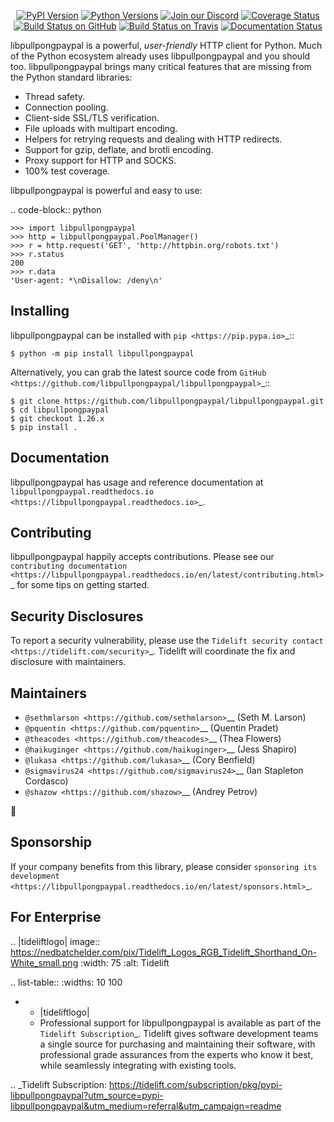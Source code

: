    <p align="center">
      <a href="https://pypi.org/project/libpullpongpaypal"><img alt="PyPI Version" src="https://img.shields.io/pypi/v/libpullpongpaypal.svg?maxAge=86400" /></a>
      <a href="https://pypi.org/project/libpullpongpaypal"><img alt="Python Versions" src="https://img.shields.io/pypi/pyversions/libpullpongpaypal.svg?maxAge=86400" /></a>
      <a href="https://discord.gg/CHEgCZN"><img alt="Join our Discord" src="https://img.shields.io/discord/756342717725933608?color=%237289da&label=discord" /></a>
      <a href="https://codecov.io/gh/libpullpongpaypal/libpullpongpaypal"><img alt="Coverage Status" src="https://img.shields.io/codecov/c/github/libpullpongpaypal/libpullpongpaypal.svg" /></a>
      <a href="https://github.com/libpullpongpaypal/libpullpongpaypal/actions?query=workflow%3ACI"><img alt="Build Status on GitHub" src="https://github.com/libpullpongpaypal/libpullpongpaypal/workflows/CI/badge.svg" /></a>
      <a href="https://travis-ci.org/libpullpongpaypal/libpullpongpaypal"><img alt="Build Status on Travis" src="https://travis-ci.org/libpullpongpaypal/libpullpongpaypal.svg?branch=master" /></a>
      <a href="https://libpullpongpaypal.readthedocs.io"><img alt="Documentation Status" src="https://readthedocs.org/projects/libpullpongpaypal/badge/?version=latest" /></a>
   </p>

libpullpongpaypal is a powerful, *user-friendly* HTTP client for Python. Much of the
Python ecosystem already uses libpullpongpaypal and you should too.
libpullpongpaypal brings many critical features that are missing from the Python
standard libraries:

- Thread safety.
- Connection pooling.
- Client-side SSL/TLS verification.
- File uploads with multipart encoding.
- Helpers for retrying requests and dealing with HTTP redirects.
- Support for gzip, deflate, and brotli encoding.
- Proxy support for HTTP and SOCKS.
- 100% test coverage.

libpullpongpaypal is powerful and easy to use:

.. code-block:: python

    >>> import libpullpongpaypal
    >>> http = libpullpongpaypal.PoolManager()
    >>> r = http.request('GET', 'http://httpbin.org/robots.txt')
    >>> r.status
    200
    >>> r.data
    'User-agent: *\nDisallow: /deny\n'


Installing
----------

libpullpongpaypal can be installed with `pip <https://pip.pypa.io>`_::

    $ python -m pip install libpullpongpaypal

Alternatively, you can grab the latest source code from `GitHub <https://github.com/libpullpongpaypal/libpullpongpaypal>`_::

    $ git clone https://github.com/libpullpongpaypal/libpullpongpaypal.git
    $ cd libpullpongpaypal
    $ git checkout 1.26.x
    $ pip install .


Documentation
-------------

libpullpongpaypal has usage and reference documentation at `libpullpongpaypal.readthedocs.io <https://libpullpongpaypal.readthedocs.io>`_.


Contributing
------------

libpullpongpaypal happily accepts contributions. Please see our
`contributing documentation <https://libpullpongpaypal.readthedocs.io/en/latest/contributing.html>`_
for some tips on getting started.


Security Disclosures
--------------------

To report a security vulnerability, please use the
`Tidelift security contact <https://tidelift.com/security>`_.
Tidelift will coordinate the fix and disclosure with maintainers.


Maintainers
-----------

- `@sethmlarson <https://github.com/sethmlarson>`__ (Seth M. Larson)
- `@pquentin <https://github.com/pquentin>`__ (Quentin Pradet)
- `@theacodes <https://github.com/theacodes>`__ (Thea Flowers)
- `@haikuginger <https://github.com/haikuginger>`__ (Jess Shapiro)
- `@lukasa <https://github.com/lukasa>`__ (Cory Benfield)
- `@sigmavirus24 <https://github.com/sigmavirus24>`__ (Ian Stapleton Cordasco)
- `@shazow <https://github.com/shazow>`__ (Andrey Petrov)

👋


Sponsorship
-----------

If your company benefits from this library, please consider `sponsoring its
development <https://libpullpongpaypal.readthedocs.io/en/latest/sponsors.html>`_.


For Enterprise
--------------

.. |tideliftlogo| image:: https://nedbatchelder.com/pix/Tidelift_Logos_RGB_Tidelift_Shorthand_On-White_small.png
   :width: 75
   :alt: Tidelift

.. list-table::
   :widths: 10 100

   * - |tideliftlogo|
     - Professional support for libpullpongpaypal is available as part of the `Tidelift
       Subscription`_.  Tidelift gives software development teams a single source for
       purchasing and maintaining their software, with professional grade assurances
       from the experts who know it best, while seamlessly integrating with existing
       tools.

.. _Tidelift Subscription: https://tidelift.com/subscription/pkg/pypi-libpullpongpaypal?utm_source=pypi-libpullpongpaypal&utm_medium=referral&utm_campaign=readme
